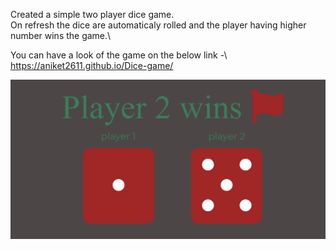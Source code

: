 Created a simple two player dice game.\
On refresh the dice are automaticaly rolled and the player having higher number wins the game.\

You can have a look of the game on the below link -\ 
https://aniket2611.github.io/Dice-game/

![game-image](/images/game.png)
